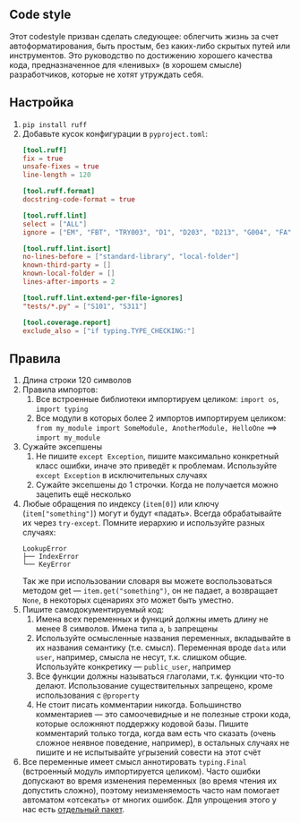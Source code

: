 Code style
---
Этот codestyle призван сделать следующее: облегчить жизнь за счет автоформатирования, быть простым, без каких-либо скрытых путей или инструментов. Это руководство по достижению хорошего качества кода, предназначенное для «ленивых» (в хорошем смысле) разработчиков, которые не хотят утруждать себя.

Настройка
-----
1. `pip install ruff`
1. Добавьте кусок конфигурации в `pyproject.toml`:
    ```toml
    [tool.ruff]
    fix = true
    unsafe-fixes = true
    line-length = 120

    [tool.ruff.format]
    docstring-code-format = true

    [tool.ruff.lint]
    select = ["ALL"]
    ignore = ["EM", "FBT", "TRY003", "D1", "D203", "D213", "G004", "FA", "COM812", "ISC001"]

    [tool.ruff.lint.isort]
    no-lines-before = ["standard-library", "local-folder"]
    known-third-party = []
    known-local-folder = []
    lines-after-imports = 2

    [tool.ruff.lint.extend-per-file-ignores]
    "tests/*.py" = ["S101", "S311"]

    [tool.coverage.report]
    exclude_also = ["if typing.TYPE_CHECKING:"]
    ```

Правила
-----
1. Длина строки 120 символов
1. Правила импортов:
   1. Все встроенные библиотеки импортируем целиком: `import os`, `import typing`
   1. Все модули в которых более 2 импортов импортируем целиком: `from my_module import SomeModule, AnotherModule, HelloOne` ==> `import my_module`
1. Сужайте эксепшены
    1. Не пишите `except Exception`, пишите максимально конкретный класс ошибки, иначе это приведёт к проблемам. Используйте `except Exception` в исключительных случаях
    1. Сужайте эксепшены до 1 строчки. Когда не получается можно зацепить ещё несколько
1. Любые обращения по индексу (`item[0]`) или ключу (`item["something"]`) могут и будут «падать». Всегда обрабатывайте их через `try-except`. Помните иерархию и используйте разных случаях:
    ```
    LookupError
    ├── IndexError
    └── KeyError
    ```
    Так же при использовании словаря вы можете воспользоваться методом get — `item.get("something")`, он не падает, а возвращает `None`, в некоторых сценариях это может быть уместно.
1. Пишите самодокументируемый код:
   1. Имена всех переменных и функций должны иметь длину не менее 8 символов. Имена типа `a`, `b` запрещены
   1. Используйте осмысленные названия переменных, вкладывайте в их названия семантику (т.е. смысл). Переменная вроде `data` или `user`, например, смысла не несут, т.к. слишком общие. Используйте конкретику — `public_user`, например
   1. Все функции должны называться глаголами, т.к. функции что-то делают. Использование существительных запрещено, кроме использования с `@property`
   1. Не стоит писать комментарии никогда. Большинство комментариев — это самоочевидные и не полезные строки кода, которые осложняют поддержку кодовой базы. Пишите комментарий только тогда, когда вам есть что сказать (очень сложное неявное поведение, например), в остальных случаях не пишите и не испытывайте угрызений совести на этот счёт
1. Все переменные имеет смысл аннотировать `typing.Final` (встроенный модуль импортируется целиком). Часто ошибки допускают во время изменения переменных (во время чтения их допустить сложно), поэтому неизменяемость часто нам помогает автоматом «отсекать» от многих ошибок. Для упрощения этого у нас есть [отдельный пакет](https://github.com/vrslev/auto-typing-final).
